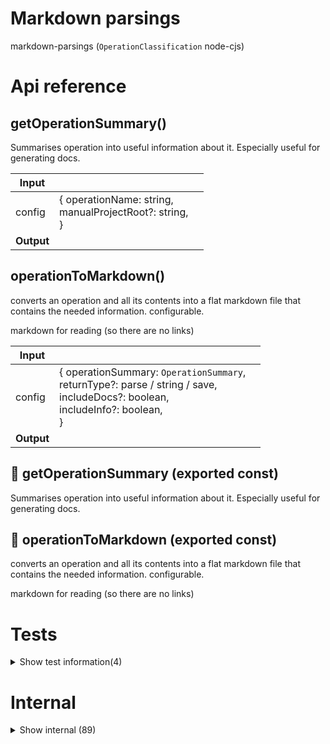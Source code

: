 # Markdown parsings

markdown-parsings (`OperationClassification` node-cjs)



# Api reference

## getOperationSummary()

Summarises operation into useful information about it. Especially useful for generating docs.


| Input      |    |    |
| ---------- | -- | -- |
| config | { operationName: string, <br />manualProjectRoot?: string, <br /> } |  |
| **Output** |    |    |



## operationToMarkdown()

converts an operation and all its contents into a flat markdown file that contains the needed information. configurable.

markdown for reading (so there are no links)


| Input      |    |    |
| ---------- | -- | -- |
| config | { operationSummary: `OperationSummary`, <br />returnType?: parse / string / save, <br />includeDocs?: boolean, <br />includeInfo?: boolean, <br /> } |  |
| **Output** |    |    |



## 📄 getOperationSummary (exported const)

Summarises operation into useful information about it. Especially useful for generating docs.


## 📄 operationToMarkdown (exported const)

converts an operation and all its contents into a flat markdown file that contains the needed information. configurable.

markdown for reading (so there are no links)

# Tests

<details><summary>Show test information(4)</summary>
    
  # concatMarkdownFiles()




| Input      |    |    |
| ---------- | -- | -- |
| - | | |
| **Output** |    |    |



## test()

| Input      |    |    |
| ---------- | -- | -- |
| - | | |
| **Output** |    |    |



## 📄 concatMarkdownFiles (exported const)

## 📄 test (unexported const)

  </details>

# Internal

<details><summary>Show internal (89)</summary>
    
  # addDependantCount()

Double arrow function to get the count for the item


| Input      |    |    |
| ---------- | -- | -- |
| type | tsFunction / tsVariable / tsInterface |  |,| imports | `TsImport`[] |  |
| **Output** | {  }   |    |



## bundleFolderWithMarkdown()

Finds all md files in a folder and creates a single MarkdownParse

handy for creating a single documentation file or other things that have to include multiple markdown files in a structured way

NB: it recursively structures the files and folders with headings


| Input      |    |    |
| ---------- | -- | -- |
| outlineTitle | string |  |,| markdownStrings | string[] | content of every markdown |,| resultFileName (optional) | string | filename to include in the final MarkdownParse |
| **Output** |    |    |



## bundleToBookMarkdown()

Input: BundleConfig (one or more folder(s), readme, operations with a docs folder)

Output should be all md files concatenated in the right order with the right titles


| Input      |    |    |
| ---------- | -- | -- |
| config | { bundleConfig: `BundleConfig`, <br />title?: string, <br />coverImagePath?: string, <br />isModulesIncluded?: boolean, <br />manualProjectRoot?: string, <br /> } |  |
| **Output** |    |    |



## bundleToMarkdown()

creates a summary for a whole bundle

NB: Related to `bundleToBookMd`


| Input      |    |    |
| ---------- | -- | -- |
| {
  bundleConfigId,
  includeModules,
} | { bundleConfigId: string, <br />includeModules?: boolean, <br /> } |  |
| **Output** | `String`   |    |



## concatMarkdownFiles()

| Input      |    |    |
| ---------- | -- | -- |
| - | | |
| **Output** |    |    |



## createMinimizedSectionMarkdown()

| Input      |    |    |
| ---------- | -- | -- |
| markdown | string |  |,| expandTitle | string |  |
| **Output** | `String`   |    |



## createMinimizedSection()

| Input      |    |    |
| ---------- | -- | -- |
| markdown (optional) | string |  |,| title | string |  |,| expandTitle | string |  |
| **Output** |    |    |



## deployToVercel()

NB: Obviously, this is not the right place for this function, but none of these functions are properly located yet...

should deploy any bundle or next project folder project to Vercel by first creating and pushing it into git, and then creating it in vercel through their api

should return an url where the project will be served and the estimated time when it will be live


| Input      |    |    |
| ---------- | -- | -- |
| - | | |
| **Output** |    |    |



## emailMarkdownParse()

should email a markdown parse to some email (or multiple)


| Input      |    |    |
| ---------- | -- | -- |
| - | | |
| **Output** |    |    |



## flattenNestedObject()

Flattens a nested object by returning an object that hasa the nested path as the key and the leaf as the value

TODO: Finish, if needed. seems hard!


| Input      |    |    |
| ---------- | -- | -- |
| - | | |
| **Output** |    |    |



## generateStaticSite()

generates static site from a markdown file, with a menu on the right by default

uses next.js

because it is static, the markdown can be in the frontend assets and there is no need for a backend


| Input      |    |    |
| ---------- | -- | -- |
| {
  projectRelativeMdFilePath,
  singlePage,
} | { singlePage?: boolean, <br />projectRelativeMdFilePath?: string, <br /> } |  |
| **Output** |    |    |



## getJsonSchemaSummary()

Generates short markdown summary


| Input      |    |    |
| ---------- | -- | -- |
| schema (optional) | `JSONSchema7` |  |,| isMarkdown | boolean |  |
| **Output** | { typeDescriptor: string, <br />description?: string, <br /> }   |    |



## getMarkdownContents()

| Input      |    |    |
| ---------- | -- | -- |
| absoluteFolderPath | string |  |
| **Output** |    |    |



## getMergedMarkdownOutlineUrl()

| Input      |    |    |
| ---------- | -- | -- |
| title | string |  |
| **Output** | { title: string, <br />hashtagPath: string, <br /> }   |    |



## getOutline()

low-level function that gets the outline for MarkdownParse

NB: with books usually the pages are referred in the outline. Since that depends on the font size and dimensions, this cannot be done straight from the markdown parse. Eventually we probably need to check the made pdf for its content, maybe there is even a pdf feature that creates an outline for you. There must be more people having this problem.


| Input      |    |    |
| ---------- | -- | -- |
| markdownParse | `MarkdownParse` |  |
| **Output** | string   |    |



## getPublicMarkdownNestedPathObject()

Recursively searches a folder for public markdown files, and returns a `NestedObject` with the keys being the file or folder names, and the leafs being the absolute file paths.

File and folder names are stripped (number prefixes are removed, )

example:
```json
{
"README": "path/path/README.md"
"folder1":{
"README": "path/path/folder1/REAMDE.md"
"file1": "path/path/folder1/file1.md",
}
}


| Input      |    |    |
| ---------- | -- | -- |
| absoluteFolderPath | string |  |
| **Output** |    |    |



## getTitlesRecursively()

helper function to get a nested array of the titles and its subtitles


| Input      |    |    |
| ---------- | -- | -- |
| chunk | `MarkdownChunk` |  |
| **Output** |    |    |



## getTypeDescriptorRecursive()

Returns a single line descriptor of the type of a json schema. Can be used in markdown tables.


| Input      |    |    |
| ---------- | -- | -- |
| schema | `JSONSchema7` |  |,| isMarkdown | boolean | If true, references will be links, otherwise, just the name of the referred interface |
| **Output** | `String`   |    |



## isConventionFileStatement()

| Input      |    |    |
| ---------- | -- | -- |
| item | {  } |  |,| conventionFile | test / cli |  |
| **Output** | {  }   |    |



## isUpperCase()

| Input      |    |    |
| ---------- | -- | -- |
| text | string |  |
| **Output** | {  }   |    |



## makeOutlineMarkdownString()

| Input      |    |    |
| ---------- | -- | -- |
| title | string |  |,| urls | `MergedMarkdownOutlineUrl`[] |  |
| **Output** | `String`   |    |



## makePropertiesTable()

| Input      |    |    |
| ---------- | -- | -- |
| properties (optional) | `SimplifiedSchemaProperty`[] |  |
| **Output** | `String`   |    |



## markdownChunkToMarkdownStringRecursive()

| Input      |    |    |
| ---------- | -- | -- |
| markdownChunk | `MarkdownChunk` |  |
| **Output** | `String`   |    |



## markdownChunksToMarkdownStringRecursive()

| Input      |    |    |
| ---------- | -- | -- |
| markdownChunks | `MarkdownChunk`[] |  |
| **Output** | `String`   |    |



## markdownToSayable()

all mp3s should be stored in a separate location because we don't need them in the file system and we don't reference them, as they are data that is located by convention. all markdowns should have a linked `TextToSpeechAudio[]` which is auto updated every time `dev` is ran. `TextToSpeechAudio` also includes infromation about the `duration`, `voice` and more...

a bigger `.md.mp3` file is auto-created for every markdown file that concatenates all `sayable` audio pieces in the right order, but also includes the audio pieces in between.


| Input      |    |    |
| ---------- | -- | -- |
| {
  markdown,
  markdownFilePath,
} | { markdownFilePath: string, <br />markdown: `MarkdownParse`, <br /> } |  |
| **Output** | { sayableText?: string, <br />voiceFileRelativePath?: string, <br /> }[]   |    |



## mdToPdf()

Have function `mdToPdf` like the vscode plugin. Probably exists.

However, may be good to do it myself since I want different renderings


| Input      |    |    |
| ---------- | -- | -- |
| {
  absoluteFilePath,
  markdown,
  markdownParse,
  pdfAbsoluteFilePath,
} | { absoluteFilePath?: string, <br />markdown?: string, <br />markdownParse?: `MarkdownParse`, <br />pdfAbsoluteFilePath?: string, <br /> } |  |
| **Output** |    |    |



## mergeMarkdownParse()

Merges multiple markdown parses to create a new markdown parse


| Input      |    |    |
| ---------- | -- | -- |
| markdownParses | `MarkdownParse`[] |  |,| fileName (optional) | string |  |
| **Output** |    |    |



## noNewlines()

Replaces newlines with a <br />


| Input      |    |    |
| ---------- | -- | -- |
| markdown (optional) | string |  |
| **Output** | string   |    |



## operationRadio()

randomly plays mp3 summaries of operations on the project


| Input      |    |    |
| ---------- | -- | -- |
| - | | |
| **Output** |    |    |



## printNestedTitles()

helper function (recursive) that prints nested titles with .. as prefix and a newline after every title

TODO: allow for numbering titles


| Input      |    |    |
| ---------- | -- | -- |
| nestedTitles (optional) | `NestedTitle`[] |  |,| depth (optional) | number |  |
| **Output** | string   |    |



## print()

should print any file using a preconfigured printer (which can be local or remote. if remote and there is no connection, it should save the task for later)

this function maybe needs "generateStaticSite"


| Input      |    |    |
| ---------- | -- | -- |
| { absoluteFilePath } | { absoluteFilePath: string, <br /> } |  |
| **Output** |    |    |



## projectToMarkdown()

summarizes the whole OS project into a markdown string


| Input      |    |    |
| ---------- | -- | -- |
| {
  includeTodo,
} | { includeTodo?: boolean, <br />includeOperationDetails?: boolean, <br /> } |  |
| **Output** | `String`   |    |



## propertyToTableRow()

| Input      |    |    |
| ---------- | -- | -- |
| property | `SimplifiedSchemaProperty` |  |
| **Output** | `String`   |    |



## sayablesToMp3()

Creates a single audiofile of a Sayable[] and stores that in a configured location


| Input      |    |    |
| ---------- | -- | -- |
| config | { destinationAbsoluteFilePath: string, <br />sayables: `Sayable`[], <br /> } |  |
| **Output** |    |    |



## selectRandomOperation()

selects a random operation


| Input      |    |    |
| ---------- | -- | -- |
| baseFolderPath (optional) | string |  |
| **Output** |    |    |



## simplifiedSchemaToMarkdownString()

Should render a string with one or more markdown tables to represent the simplifiedSchema


| Input      |    |    |
| ---------- | -- | -- |
| simplifiedSchema (optional) | `SimplifiedSchema` |  |,| name (optional) | string | if not given, no title is printed |,| isRequired | boolean |  |,| level (optional) | number | the headers level, defaults to 1 |
| **Output** | `String`   |    |



## statementItemToMarkdown()

| Input      |    |    |
| ---------- | -- | -- |
| statementItem | `StatementItem` |  |
| **Output** | string   |    |



## tsFunctionToMarkdownString()

TsFunction:
- name and operation
- size
- description (doc-comment)
- input, output


| Input      |    |    |
| ---------- | -- | -- |
| tsFunction | `TsFunction` |  |
| **Output** | `String`   |    |



## tsInterfaceToMarkdownString()

properties, their type, and their description

use simplifiedJsonSchema, but split up nested things into multiple tables (ive written a thing for splitting up nested objects before, use that)


| Input      |    |    |
| ---------- | -- | -- |
| tsInterface | `TsInterface` |  |
| **Output** | `String`   |    |



## tsVariableToMarkdownString()

| Input      |    |    |
| ---------- | -- | -- |
| tsVariable | `TsVariable` |  |
| **Output** | `String`   |    |



## upMarkdownChunkLevelRecursively()

Ups the levels of the markdownChunk array, recursively.

Can be useful for merging multiple markdown sources


| Input      |    |    |
| ---------- | -- | -- |
| markdownChunks (optional) | `MarkdownChunk`[] |  |
| **Output** |    |    |



## 🔹 DependantCountObject

interface that lets us count the amount of dependant files in different item types





Properties: 

 | Name | Type | Description |
|---|---|---|
| tsFunction (optional) | object |  |
| tsInterface (optional) | object |  |
| tsVariable (optional) | object |  |
| externalDependantFiles  | array |  |



## 🔹 JsonPart

Properties: 

 | Name | Type | Description |
|---|---|---|
| identifier (optional) | string |  |
| json  | object |  |



## 🔹 MergedMarkdownOutlineUrl

Properties: 

 | Name | Type | Description |
|---|---|---|
| title  | string |  |
| hashtagPath  | string |  |



## 🔹 NestedTitle

## 🔹 OperationSummary

Properties: 

 | Name | Type | Description |
|---|---|---|
| operationFolderPath  | string |  |
| operationName  | string |  |
| classification (optional) | string |  |
| description (optional) | string |  |
| size (optional) | object |  |
| coreDependenciesString  | string |  |
| operationDependenciesString  | string |  |
| packageDependenciesString  | string |  |
| cliItems  | array |  |
| testItems  | array |  |
| internalItems  | array |  |
| externalItems  | array |  |
| docs (optional) | array |  |



## 🔹 Sayable

GOAL:
- distribute read only (and audio only) material of my codebase
- it is also a fundament for other applications in the future





Properties: 

 | Name | Type | Description |
|---|---|---|
| sayableText (optional) | string |  |
| voiceFileRelativePath (optional) | string |  |



## 🔹 StatementItem

Properties: 

 | Name | Type | Description |
|---|---|---|
| tsFunction (optional) | object |  |
| tsInterface (optional) | object |  |
| tsVariable (optional) | object |  |



## 📄 addDependantCount (exported const)

Double arrow function to get the count for the item


## 📄 bundleFolderWithMarkdown (exported const)

Finds all md files in a folder and creates a single MarkdownParse

handy for creating a single documentation file or other things that have to include multiple markdown files in a structured way

NB: it recursively structures the files and folders with headings


## 📄 bundleToBookMarkdown (exported const)

Input: BundleConfig (one or more folder(s), readme, operations with a docs folder)

Output should be all md files concatenated in the right order with the right titles


## 📄 bundleToMarkdown (exported const)

creates a summary for a whole bundle

NB: Related to `bundleToBookMd`


## 📄 concatMarkdownFiles (exported const)

## 📄 createMinimizedSectionMarkdown (exported const)

## 📄 createMinimizedSection (exported const)

## 📄 deployToVercel (exported const)

NB: Obviously, this is not the right place for this function, but none of these functions are properly located yet...

should deploy any bundle or next project folder project to Vercel by first creating and pushing it into git, and then creating it in vercel through their api

should return an url where the project will be served and the estimated time when it will be live


## 📄 emailMarkdownParse (exported const)

should email a markdown parse to some email (or multiple)


## 📄 flattenNestedObject (exported const)

Flattens a nested object by returning an object that hasa the nested path as the key and the leaf as the value

TODO: Finish, if needed. seems hard!


## 📄 generateStaticSite (exported const)

generates static site from a markdown file, with a menu on the right by default

uses next.js

because it is static, the markdown can be in the frontend assets and there is no need for a backend


## 📄 getJsonSchemaSummary (exported const)

Generates short markdown summary


## 📄 getMarkdownContents (exported const)

## 📄 getMergedMarkdownOutlineUrl (exported const)

## 📄 getOutline (exported const)

low-level function that gets the outline for MarkdownParse

NB: with books usually the pages are referred in the outline. Since that depends on the font size and dimensions, this cannot be done straight from the markdown parse. Eventually we probably need to check the made pdf for its content, maybe there is even a pdf feature that creates an outline for you. There must be more people having this problem.


## 📄 getPublicMarkdownNestedPathObject (exported const)

Recursively searches a folder for public markdown files, and returns a `NestedObject` with the keys being the file or folder names, and the leafs being the absolute file paths.

File and folder names are stripped (number prefixes are removed, )

example:
```json
{
"README": "path/path/README.md"
"folder1":{
"README": "path/path/folder1/REAMDE.md"
"file1": "path/path/folder1/file1.md",
}
}


## 📄 getTitlesRecursively (exported const)

helper function to get a nested array of the titles and its subtitles


## 📄 getTypeDescriptorRecursive (exported const)

Returns a single line descriptor of the type of a json schema. Can be used in markdown tables.


## 📄 isConventionFileStatement (exported const)

## 📄 isUpperCase (exported const)

## 📄 makeOutlineMarkdownString (exported const)

## 📄 makePropertiesTable (exported const)

## 📄 markdownChunkToMarkdownStringRecursive (exported const)

## 📄 markdownChunksToMarkdownStringRecursive (exported const)

## 📄 markdownToSayable (exported const)

all mp3s should be stored in a separate location because we don't need them in the file system and we don't reference them, as they are data that is located by convention. all markdowns should have a linked `TextToSpeechAudio[]` which is auto updated every time `dev` is ran. `TextToSpeechAudio` also includes infromation about the `duration`, `voice` and more...

a bigger `.md.mp3` file is auto-created for every markdown file that concatenates all `sayable` audio pieces in the right order, but also includes the audio pieces in between.


## 📄 mdToPdf (exported const)

Have function `mdToPdf` like the vscode plugin. Probably exists.

However, may be good to do it myself since I want different renderings


## 📄 mergeMarkdownParse (exported const)

Merges multiple markdown parses to create a new markdown parse


## 📄 noNewlines (exported const)

Replaces newlines with a <br />


## 📄 operationRadio (exported const)

randomly plays mp3 summaries of operations on the project


## 📄 printNestedTitles (exported const)

helper function (recursive) that prints nested titles with .. as prefix and a newline after every title

TODO: allow for numbering titles


## 📄 print (exported const)

should print any file using a preconfigured printer (which can be local or remote. if remote and there is no connection, it should save the task for later)

this function maybe needs "generateStaticSite"


## 📄 projectToMarkdown (exported const)

summarizes the whole OS project into a markdown string


## 📄 propertyToTableRow (exported const)

## 📄 sayablesToMp3 (exported const)

Creates a single audiofile of a Sayable[] and stores that in a configured location


## 📄 selectRandomOperation (exported const)

selects a random operation


## 📄 simplifiedSchemaToMarkdownString (exported const)

Should render a string with one or more markdown tables to represent the simplifiedSchema


## 📄 statementItemToMarkdown (exported const)

## 📄 tsFunctionToMarkdownString (exported const)

TsFunction:
- name and operation
- size
- description (doc-comment)
- input, output


## 📄 tsInterfaceToMarkdownString (exported const)

properties, their type, and their description

use simplifiedJsonSchema, but split up nested things into multiple tables (ive written a thing for splitting up nested objects before, use that)


## 📄 tsVariableToMarkdownString (exported const)

## 📄 upMarkdownChunkLevelRecursively (exported const)

Ups the levels of the markdownChunk array, recursively.

Can be useful for merging multiple markdown sources
  </details>

